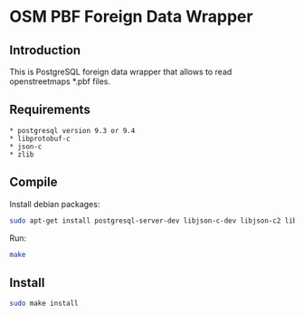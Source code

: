 OSM PBF Foreign Data Wrapper
============================

Introduction
------------

This is PostgreSQL foreign data wrapper that allows to read openstreetmaps *.pbf files.

Requirements
------------

    * postgresql version 9.3 or 9.4
    * libprotobuf-c
    * json-c
    * zlib

Compile
-------

Install debian packages:
```bash
sudo apt-get install postgresql-server-dev libjson-c-dev libjson-c2 libprotobuf-c-dev libprotobuf-c-compiler libprotobuf-c1 zlib1g-dev zlib1g
```

Run:
```bash
make
```

Install
-------

```bash
sudo make install
```
